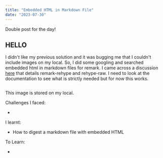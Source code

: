 ```yaml
---
title: "Embedded HTML in Markdown File"
date: "2023-07-30"
---
```


Double post for the day!

<h2>HELLO</h2>

I didn't like my previous solution and it was bugging me that I couldn't include images on my local. So, I did some googling and searched embedded html in markdown files for remark. I came across a discussion [here] that details remark-rehype and rehype-raw. I need to look at the documentation to see what is strictly needed but for now this works.

<Link href="/"><Image priority src="/images/embedded-html.JPG" height={108} width={108} alt=""/></Link>

This image is stored on my local.

Challenges I faced:

-

I learnt:

- How to digest a markdown file with embedded HTML

To Learn:

-

[here]: https://github.com/remarkjs/remark-rehype/issues/8#issuecomment-309298870
